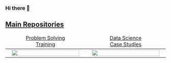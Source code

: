 ### Hi there 👋

<h2><a href="/README.md">Main Repositories</a></h2>

<table>
    <thead>
        <tr>
<td align="center" width="16.6%"><a href="https://github.com/cs-MohamedAyman/Problem-Solving-Training/blob/master/README.md">  Problem Solving<br>Training  </a></td>
<td align="center" width="16.6%"><a href="https://github.com/cs-MohamedAyman/Data-Science-Case-Studies/blob/master/README.md"> Data Science<br>Case Studies </a></td>
        </tr>
    </thead>
    <tbody>
        <tr>
<td align="center"><a href="https://github.com/cs-MohamedAyman/Problem-Solving-Training/blob/master/README.md">
                   <img src="/repos-logos/problem-solving-training.png"       width="95%"></img></a></td>
<td align="center"><a href="https://github.com/cs-MohamedAyman/Data-Science-Case-Studies/blob/master/README.md">
                   <img src="/repos-logos/data-science-case-studies.png"      width="95%"></img></a></td>
</table>

<!--
**MohamedAtta-AI/MohamedAtta-AI** is a ✨ _special_ ✨ repository because its `README.md` (this file) appears on your GitHub profile.

Here are some ideas to get you started:

- 🔭 I’m currently working on ...
- 🌱 I’m currently learning ...
- 👯 I’m looking to collaborate on ...
- 🤔 I’m looking for help with ...
- 💬 Ask me about ...
- 📫 How to reach me: ...
- 😄 Pronouns: ...
- ⚡ Fun fact: ...
-->
